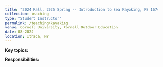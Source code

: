 ```yaml
---
title: "2024 Fall, 2025 Spring -- Introduction to Sea Kayaking, PE 1674"
collection: teaching
type: "Student Instructor"
permalink: /teaching/kayaking
venue: Cornell University, Cornell Outdoor Education
date: 08-2024
location: Ithaca, NY
---
```

<b>Key topics:</b>

<b>Responsibilities:</b> 
